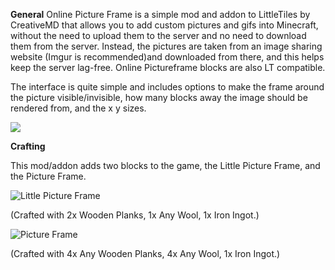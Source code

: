 **General**
Online Picture Frame is a simple mod and addon to LittleTiles by CreativeMD that allows you to add custom pictures and gifs into Minecraft, without the need to upload them to the server and no need to download them from the server. Instead, the pictures are taken from an image sharing website (Imgur is recommended)and downloaded from there, and this helps keep the server lag-free. Online Pictureframe blocks are also LT compatible.

The interface is quite simple and includes options to make the frame around the picture visible/invisible, how many blocks away the image should be rendered from, and the x y sizes. 

![](http://i.imgur.com/ITCwjY0.png)

**Crafting**

This mod/addon adds two blocks to the game, the Little Picture Frame, and the Picture Frame.

![Little Picture Frame](https://user-images.githubusercontent.com/29471180/40195427-d1da8a06-59e3-11e8-83c5-a21a92c03c48.png)

(Crafted with 2x Wooden Planks, 1x Any Wool, 1x Iron Ingot.)

![Picture Frame](https://user-images.githubusercontent.com/29471180/40195420-d119f8b8-59e3-11e8-94fe-b37099113a79.png)

(Crafted with 4x Any Wooden Planks, 4x Any Wool, 1x Iron Ingot.)